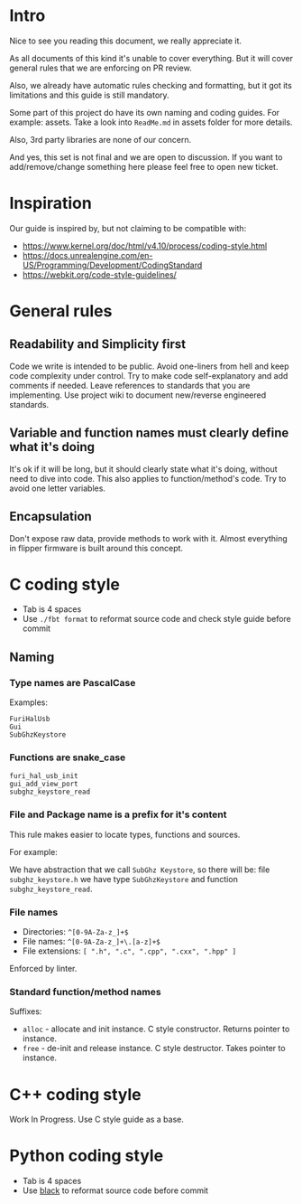 # Intro

Nice to see you reading this document, we really appreciate it.

As all documents of this kind it's unable to cover everything.
But it will cover general rules that we are enforcing on PR review.

Also, we already have automatic rules checking and formatting,
but it got its limitations and this guide is still mandatory.

Some part of this project do have its own naming and coding guides.
For example: assets. Take a look into `ReadMe.md` in assets folder for more details.

Also, 3rd party libraries are none of our concern.

And yes, this set is not final and we are open to discussion.
If you want to add/remove/change something here please feel free to open new ticket.

# Inspiration

Our guide is inspired by, but not claiming to be compatible with:

- https://www.kernel.org/doc/html/v4.10/process/coding-style.html
- https://docs.unrealengine.com/en-US/Programming/Development/CodingStandard
- https://webkit.org/code-style-guidelines/

# General rules

## Readability and Simplicity first

Code we write is intended to be public.
Avoid one-liners from hell and keep code complexity under control.
Try to make code self-explanatory and add comments if needed.
Leave references to standards that you are implementing.
Use project wiki to document new/reverse engineered standards.

## Variable and function names must clearly define what it's doing

It's ok if it will be long, but it should clearly state what it's doing, without need to dive into code.
This also applies to function/method's code.
Try to avoid one letter variables.

## Encapsulation

Don't expose raw data, provide methods to work with it.
Almost everything in flipper firmware is built around this concept.

# C coding style

- Tab is 4 spaces
- Use `./fbt format` to reformat source code and check style guide before commit

## Naming

### Type names are PascalCase

Examples:

	FuriHalUsb
	Gui
	SubGhzKeystore


### Functions are snake_case

	furi_hal_usb_init
	gui_add_view_port
	subghz_keystore_read

### File and Package name is a prefix for it's content

This rule makes easier to locate types, functions and sources.

For example:

We have abstraction that we call `SubGhz Keystore`, so there will be:
file `subghz_keystore.h` we have type `SubGhzKeystore` and function `subghz_keystore_read`.

### File names

- Directories: `^[0-9A-Za-z_]+$`
- File names: `^[0-9A-Za-z_]+\.[a-z]+$`
- File extensions: `[ ".h", ".c", ".cpp", ".cxx", ".hpp" ]`

Enforced by linter.

### Standard function/method names

Suffixes:

- `alloc` - allocate and init instance. C style constructor. Returns pointer to instance.
- `free` - de-init and release instance. C style destructor. Takes pointer to instance.

# C++ coding style

Work In Progress. Use C style guide as a base.

# Python coding style

- Tab is 4 spaces
- Use [black](https://pypi.org/project/black/) to reformat source code before commit

